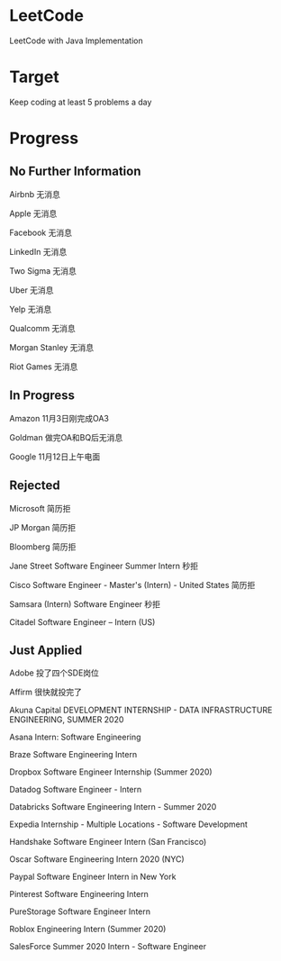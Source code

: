# LeetCode
LeetCode with Java Implementation
# Target
Keep coding at least 5 problems a day
# Progress
## No Further Information
Airbnb                 无消息

Apple                  无消息

Facebook               无消息

LinkedIn               无消息

Two Sigma              无消息

Uber                   无消息

Yelp                   无消息

Qualcomm               无消息

Morgan Stanley         无消息

Riot Games             无消息

## In Progress
Amazon                 11月3日刚完成OA3

Goldman                做完OA和BQ后无消息

Google                 11月12日上午电面

## Rejected
Microsoft              简历拒

JP Morgan              简历拒

Bloomberg              简历拒

Jane Street            Software Engineer Summer Intern 秒拒

Cisco                  Software Engineer - Master's (Intern) - United States 简历拒

Samsara               (Intern) Software Engineer 秒拒

Citadel                Software Engineer – Intern (US)

## Just Applied
Adobe                 投了四个SDE岗位

Affirm                 很快就投完了

Akuna Capital          DEVELOPMENT INTERNSHIP - DATA INFRASTRUCTURE ENGINEERING, SUMMER 2020

Asana                  Intern: Software Engineering

Braze                  Software Engineering Intern

Dropbox                Software Engineer Internship (Summer 2020)

Datadog                Software Engineer - Intern

Databricks             Software Engineering Intern - Summer 2020

Expedia                Internship - Multiple Locations - Software Development

Handshake              Software Engineer Intern (San Francisco)

Oscar                  Software Engineering Intern 2020 (NYC)

Paypal                 Software Engineer Intern in New York

Pinterest              Software Engineering Intern

PureStorage            Software Engineer Intern

Roblox                 Engineering Intern (Summer 2020)

SalesForce            Summer 2020 Intern - Software Engineer
